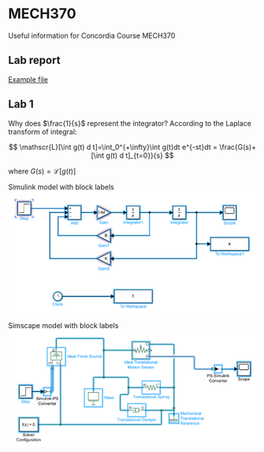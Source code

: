 # MECH370
Useful information for Concordia Course MECH370

## Lab report
[Example file](./report_example.pdf) 

## Lab 1
Why does $\frac{1}{s}$ represent the integrator? According to the Laplace transform of integral:

$$
\mathscr{L}[\int g(t) d t]=\int_0^{+\infty}\int g(t)dt e^{-st}dt = 
\frac{G(s)+[\int g(t) d t]_{t=0}}{s}
$$

where $G(s) = \mathscr{L}[g(t)]$

Simulink model with block labels
![](Lab1_simulink.png)

Simscape model with block labels
![](Lab1_simscape.png)
